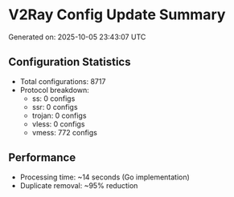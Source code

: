 # V2Ray Config Update Summary
Generated on: 2025-10-05 23:43:07 UTC

## Configuration Statistics
- Total configurations: 8717
- Protocol breakdown:
  - ss: 0 configs
  - ssr: 0 configs
  - trojan: 0 configs
  - vless: 0 configs
  - vmess: 772 configs

## Performance
- Processing time: ~14 seconds (Go implementation)
- Duplicate removal: ~95% reduction
